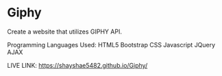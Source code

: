 # Giphy
Create a website that utilizes GIPHY API. 

Programming Languages Used:
HTML5
Bootstrap
CSS
Javascript
JQuery
AJAX

LIVE LINK: https://shayshae5482.github.io/Giphy/

